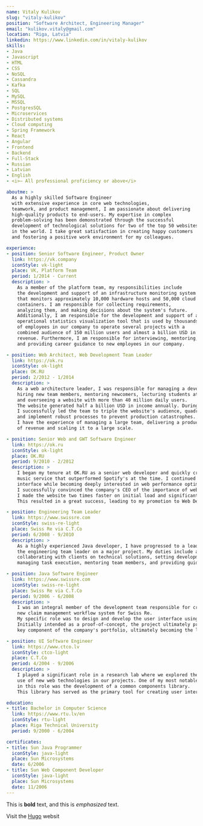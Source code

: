 ```yaml
---
name: Vitaly Kulikov
slug: "vitaly-kulikov"
position: "Software Architect, Engineering Manager"
email: "kulikov.vitaly@gmail.com"
location: "Riga, Latvia"
linkedin: https://www.linkedin.com/in/vitaly-kulikov
skills:
- Java 
- Javascript
- HTML
- CSS
- NoSQL
- Cassandra
- Kafka
- SQL
- MySQL
- MSSQL
- PostgresSQL
- Microservices
- Distributed systems
- Cloud computing
- Spring Framework
- React
- Angular
- Frontend
- Backend
- Full-Stack
- Russian
- Latvian
- English
- <i>– All professional proficiency or above</i>

aboutme: >
  As a highly skilled Software Engineer 
  with extensive experience in core web technologies, 
  teamwork, and product management, I am passionate about delivering 
  high-quality products to end-users. My expertise in complex 
  problem-solving has been demonstrated through the successful 
  development of technological solutions for two of the top 50 websites 
  in the world. I take great satisfaction in creating happy customers 
  and fostering a positive work environment for my colleagues.

experience:
- position: Senior Software Engineer, Product Owner
  link: https://vk.company
  iconStyle: vk-light
  place: VK, Platform Team
  period: 1/2014 - Current
  description: >
    As a member of the platform team, my responsibilities include 
    the development and support of an infrastructure monitoring system 
    that monitors approximately 10,000 hardware hosts and 50,000 cloud 
    containers. I am responsible for collecting requirements, 
    analyzing them, and making decisions about the system's future. 
    Additionally, I am responsible for the development and support of an
    operational statistics visualization tool that is used by thousands 
    of employees in our company to operate several projects with a 
    combined audience of 150 million users and almost a billion USD in 
    revenue. Furthermore, I am responsible for interviewing, mentoring, 
    and providing career guidance to new employees in our company.

- position: Web Architect, Web Development Team Leader
  link: https://ok.ru
  iconStyle: ok-light
  place: OK.RU
  period: 2/2012 - 1/2014
  description: >
    As a web architecture leader, I was responsible for managing a development team of 25+ engineers, 
    hiring new team members, mentoring newcomers, lecturing students at top Russian universities, 
    and overseeing a website with more than 40 million daily users. 
    The website generated half a billion USD in income annually. During my tenure, 
    I successfully led the team to triple the website's audience, quadruple its income, scale the team to 200 engineers, 
    and implement robust processes to prevent production catastrophes. Overall, 
    I have the experience of managing a large team, delivering a product that generates a significant amount 
    of revenue and scaling it to a large scale.

- position: Senior Web and GWT Software Engineer
  link: https://ok.ru
  iconStyle: ok-light
  place: OK.RU
  period: 9/2010 - 2/2012
  description: >
    I began my tenure at OK.RU as a senior web developer and quickly created a web interface for a 
    music service that outperformed Spotify's at the time. I continued to develop and improve the music web 
    interface while becoming deeply interested in web performance optimization. After some time, 
    I successfully convinced the company's CEO of the importance of web performance, and in less than a year, 
    I made the website two times faster on initial load and significantly faster overall. 
    This resulted in a great success, leading to my promotion to Web Development Team Leader.

- position: Engineering Team Leader
  link: https://www.swissre.com
  iconStyle: swiss-re-light
  place: Swiss Re via C.T.Co
  period: 6/2008 - 9/2010
  description: >
    As a highly experienced Java developer, I have progressed to a leadership role as 
    the engineering team leader on a major project. My duties include analyzing technical requirements, 
    collaborating with clients on technical solutions, setting development team goals, 
    managing task execution, mentoring team members, and providing guidance for career development.

- position: Java Software Engineer
  link: https://www.swissre.com
  iconStyle: swiss-re-light
  place: Swiss Re via C.T.Co
  period: 9/2006 - 6/2008
  description: >
    I was an integral member of the development team responsible for creating a 
    new claim management workflow system for Swiss Re. 
    My specific role was to design and develop the user interface using the ZKoss framework. 
    Initially intended as a proof-of-concept, the project ultimately proved to be a success and became a 
    key component of the company's portfolio, ultimately becoming the largest project the company had undertaken at that point.

- position: UI Software Engineer
  link: https://www.ctco.lv
  iconStyle: ctco-light
  place: C.T.Co
  period: 4/2004 - 9/2006
  description: >
    I played a significant role in a research lab where we explored the potential 
    use of new web technologies in our projects. One of my most notable accomplishments 
    in this role was the development of a common components library. 
    This library has served as the primary tool for creating user interfaces within the company, to my knowledge it still does.

education:
- title: Bachelor in Computer Science
  link: https://www.rtu.lv/en
  iconStyle: rtu-light
  place: Riga Technical University
  period: 9/2000 - 6/2004

certificates:
- title: Sun Java Programmer
  iconStyle: java-light
  place: Sun Microsystems
  date: 6/2006
- title: Sun Web Component Developer
  iconStyle: java-light
  place: Sun Microsystems
  date: 11/2006
---
```



This is **bold** text, and this is *emphasized* text.

Visit the [Hugo](https://gohugo.io) websit